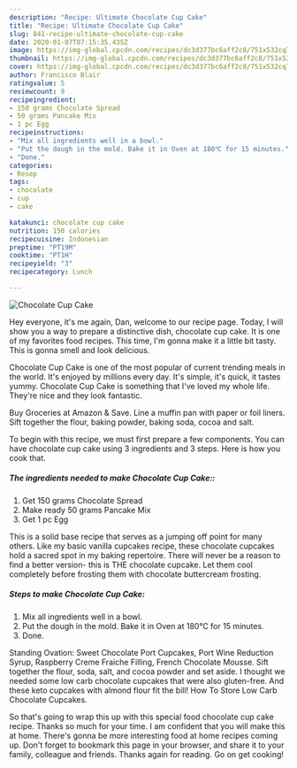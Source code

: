 ```yaml
---
description: "Recipe: Ultimate Chocolate Cup Cake"
title: "Recipe: Ultimate Chocolate Cup Cake"
slug: 841-recipe-ultimate-chocolate-cup-cake
date: 2020-01-07T07:15:35.435Z
image: https://img-global.cpcdn.com/recipes/dc3d377bc6aff2c8/751x532cq70/chocolate-cup-cake-recipe-main-photo.jpg
thumbnail: https://img-global.cpcdn.com/recipes/dc3d377bc6aff2c8/751x532cq70/chocolate-cup-cake-recipe-main-photo.jpg
cover: https://img-global.cpcdn.com/recipes/dc3d377bc6aff2c8/751x532cq70/chocolate-cup-cake-recipe-main-photo.jpg
author: Francisco Blair
ratingvalue: 5
reviewcount: 9
recipeingredient:
- 150 grams Chocolate Spread
- 50 grams Pancake Mix
- 1 pc Egg
recipeinstructions:
- "Mix all ingredients well in a bowl."
- "Put the dough in the mold. Bake it in Oven at 180℃ for 15 minutes."
- "Done."
categories:
- Resep
tags:
- chocolate
- cup
- cake

katakunci: chocolate cup cake
nutrition: 150 calories
recipecuisine: Indonesian
preptime: "PT19M"
cooktime: "PT1H"
recipeyield: "3"
recipecategory: Lunch

---
```



![Chocolate Cup Cake](https://img-global.cpcdn.com/recipes/dc3d377bc6aff2c8/751x532cq70/chocolate-cup-cake-recipe-main-photo.jpg)

Hey everyone, it's me again, Dan, welcome to our recipe page. Today, I will show you a way to prepare a distinctive dish, chocolate cup cake. It is one of my favorites food recipes. This time, I'm gonna make it a little bit tasty. This is gonna smell and look delicious.

Chocolate Cup Cake is one of the most popular of current trending meals in the world. It's enjoyed by millions every day. It's simple, it's quick, it tastes yummy. Chocolate Cup Cake is something that I've loved my whole life. They're nice and they look fantastic.

Buy Groceries at Amazon &amp; Save. Line a muffin pan with paper or foil liners. Sift together the flour, baking powder, baking soda, cocoa and salt.


To begin with this recipe, we must first prepare a few components. You can have chocolate cup cake using 3 ingredients and 3 steps. Here is how you cook that.

##### The ingredients needed to make Chocolate Cup Cake::

1. Get 150 grams Chocolate Spread
1. Make ready 50 grams Pancake Mix
1. Get 1 pc Egg


This is a solid base recipe that serves as a jumping off point for many others. Like my basic vanilla cupcakes recipe, these chocolate cupcakes hold a sacred spot in my baking repertoire. There will never be a reason to find a better version- this is THE chocolate cupcake. Let them cool completely before frosting them with chocolate buttercream frosting. 

##### Steps to make Chocolate Cup Cake:

1. Mix all ingredients well in a bowl.
1. Put the dough in the mold. Bake it in Oven at 180℃ for 15 minutes.
1. Done.


Standing Ovation: Sweet Chocolate Port Cupcakes, Port Wine Reduction Syrup, Raspberry Creme Fraiche Filling, French Chocolate Mousse. Sift together the flour, soda, salt, and cocoa powder and set aside. I thought we needed some low carb chocolate cupcakes that were also gluten-free. And these keto cupcakes with almond flour fit the bill! How To Store Low Carb Chocolate Cupcakes. 

So that's going to wrap this up with this special food chocolate cup cake recipe. Thanks so much for your time. I am confident that you will make this at home. There's gonna be more interesting food at home recipes coming up. Don't forget to bookmark this page in your browser, and share it to your family, colleague and friends. Thanks again for reading. Go on get cooking!
